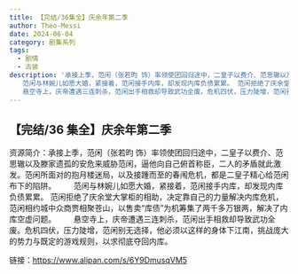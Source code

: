 ```yaml
---
title: 【完结/36集全】庆余年第二季
author: Theo-Messi
date: 2024-06-04
category: 剧集系列
tags:
  - 剧情
  - 古装
description: '承接上季，范闲（张若昀 饰）率领使团回归途中，二皇子以费介、范思辙以及滕家遗孤的安危来威胁范闲，逼他向自己俯首称臣，二人的矛盾就此激发。范闲所面对的抱月楼迷局，以及接踵而至的春闱危机，都是二皇子精心给范闲布下的陷阱。
　　范闲与林婉儿如愿大婚，紧接着，范闲接手内库，却发现内库负债累累。 范闲拒绝了庆余堂大掌柜的相助，决定靠自己的力量解决内库危机，范闲相约城中众商贾相聚苍山，以售卖“库债”为机筹集了两千多万银两，解决了内库空虚问题。
　　悬空寺上，庆帝遭遇三连刺杀，范闲出手相救却导致武功全废。危机四伏，压力陡增，范闲别无选择，他必须以这样的身体下江南，挑战庞大的势力与既定的游戏规则，以求彻底夺回内库。'
---
```


## 【完结/36 集全】庆余年第二季

资源简介：承接上季，范闲（张若昀 饰）率领使团回归途中，二皇子以费介、范思辙以及滕家遗孤的安危来威胁范闲，逼他向自己俯首称臣，二人的矛盾就此激发。范闲所面对的抱月楼迷局，以及接踵而至的春闱危机，都是二皇子精心给范闲布下的陷阱。
　　范闲与林婉儿如愿大婚，紧接着，范闲接手内库，却发现内库负债累累。 范闲拒绝了庆余堂大掌柜的相助，决定靠自己的力量解决内库危机，范闲相约城中众商贾相聚苍山，以售卖“库债”为机筹集了两千多万银两，解决了内库空虚问题。
　　悬空寺上，庆帝遭遇三连刺杀，范闲出手相救却导致武功全废。危机四伏，压力陡增，范闲别无选择，他必须以这样的身体下江南，挑战庞大的势力与既定的游戏规则，以求彻底夺回内库。

链接：https://www.alipan.com/s/6Y9DmusqVM5
